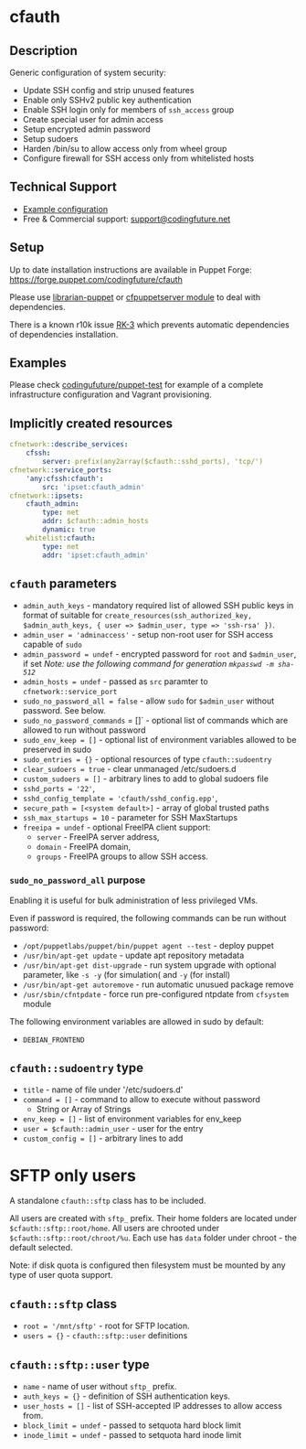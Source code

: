 # cfauth

## Description

Generic configuration of system security:

* Update SSH config and strip unused features
* Enable only SSHv2 public key authentication
* Enable SSH login only for members of `ssh_access` group
* Create special user for admin access
* Setup encrypted admin password
* Setup sudoers
* Harden /bin/su to allow access only from wheel group
* Configure firewall for SSH access only from whitelisted hosts

## Technical Support

* [Example configuration](https://github.com/codingfuture/puppet-test)
* Free & Commercial support: [support@codingfuture.net](mailto:support@codingfuture.net)

## Setup

Up to date installation instructions are available in Puppet Forge: https://forge.puppet.com/codingfuture/cfauth

Please use [librarian-puppet](https://rubygems.org/gems/librarian-puppet/) or
[cfpuppetserver module](https://codingfuture.net/docs/cfpuppetserver) to deal with dependencies.

There is a known r10k issue [RK-3](https://tickets.puppetlabs.com/browse/RK-3) which prevents
automatic dependencies of dependencies installation.

## Examples

Please check [codingufuture/puppet-test](https://github.com/codingfuture/puppet-test) for
example of a complete infrastructure configuration and Vagrant provisioning.

## Implicitly created resources

```yaml
cfnetwork::describe_services:
    cfssh:
        server: prefix(any2array($cfauth::sshd_ports), 'tcp/')
cfnetwork::service_ports:
    'any:cfssh:cfauth':
        src: 'ipset:cfauth_admin'
cfnetwork::ipsets:
    cfauth_admin:
        type: net
        addr: $cfauth::admin_hosts
        dynamic: true
    whitelist:cfauth:
        type: net
        addr: 'ipset:cfauth_admin'
```

## `cfauth` parameters

* `admin_auth_keys` - mandatory required list of allowed SSH public keys in format
    of suitable for `create_resources(ssh_authorized_key, $admin_auth_keys, { user => $admin_user, type => 'ssh-rsa' })`.
* `admin_user = 'adminaccess'` - setup non-root user for SSH access capable of `sudo`
* `admin_password = undef` - encrypted password for `root` and `$admin_user`, if set
    *Note: use the following command for generation `mkpasswd -m sha-512`*
* `admin_hosts = undef` - passed as `src` paramter to `cfnetwork::service_port`
* `sudo_no_password_all = false` - allow `sudo` for `$admin_user` without password. See below.
* `sudo_no_password_commands` = []` - optional list of commands which are allowed to run without password
* `sudo_env_keep = []` - optional list of environment variables allowed to be preserved in sudo
* `sudo_entries = {}` - optional resources of type `cfauth::sudoentry`
* `clear_sudoers = true` - clear unmanaged /etc/sudoers.d
* `custom_sudoers = []` - arbitrary lines to add to global sudoers file
* `sshd_ports = '22'`,
* `sshd_config_template = 'cfauth/sshd_config.epp'`,
* `secure_path = [<system default>]` - array of global trusted paths
* `ssh_max_startups = 10` - parameter for SSH MaxStartups
* `freeipa = undef` - optional FreeIPA client support:
    - `server` - FreeIPA server address,
    - `domain` - FreeIPA domain,
    - `groups` - FreeIPA groups to allow SSH access.

### `sudo_no_password_all` purpose

Enabling it is useful for bulk administration of less privileged VMs.

Even if password is required, the following commands can be run without password:

* `/opt/puppetlabs/puppet/bin/puppet agent --test` - deploy puppet
* `/usr/bin/apt-get update` - update apt repository metadata
* `/usr/bin/apt-get dist-upgrade` - run system upgrade with optional parameter, like
    `-s -y` (for simulation( and `-y` (for install)
* `/usr/bin/apt-get autoremove` - run automatic unusued package remove
* `/usr/sbin/cfntpdate` - force run pre-configured ntpdate from `cfsystem` module

The following environment variables are allowed in sudo by default:
* `DEBIAN_FRONTEND`

## `cfauth::sudoentry` type

* `title` - name of file under '/etc/sudoers.d'
* `command = []` - command to allow to execute without password
    * String or Array of Strings
* `env_keep = []` - list of environment variables for env_keep
* `user = $cfauth::admin_user` - user for the entry
* `custom_config = []` - arbitrary lines to add

# SFTP only users

A standalone `cfauth::sftp` class has to be included.

All users are created with `sftp_` prefix. Their home folders are
located under `$cfauth::sftp::root/home`. All users are chrooted
under `$cfauth::sftp::root/chroot/%u`. Each use has `data` folder
under chroot - the default selected.

Note: if disk quota is configured then filesystem must be mounted
by any type of user quota support.

## `cfauth::sftp` class

* `root = '/mnt/sftp'` - root for SFTP location.
* `users = {}` - `cfauth::sftp::user` definitions

## `cfauth::sftp::user` type

* `name` - name of user without `sftp_` prefix.
* `auth_keys = {}` - definition of SSH authentication keys.
* `user_hosts = []` - list of SSH-accepted IP addresses to allow
    access from.
* `block_limit = undef` - passed to setquota hard block limit
* `inode_limit = undef` - passed to setquota hard inode limit

